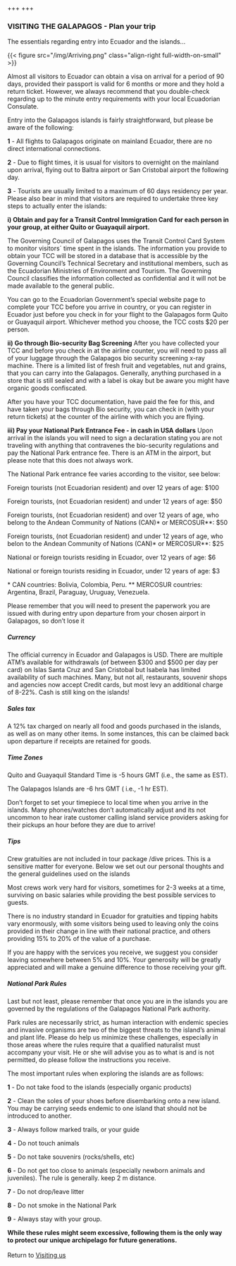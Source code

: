 +++
+++

### VISITING THE GALAPAGOS - Plan your trip

<span class="strapline">The essentials regarding entry into Ecuador and the islands...</span>

{{< figure src="/img/Arriving.png" class="align-right full-width-on-small" >}}
 
Almost all visitors to Ecuador can obtain a visa on arrival for a period of 90 days, provided their passport is valid for 6 months or more and they hold a return ticket. However, we always recommend that you double-check regarding up to the minute entry requirements with your local Ecuadorian Consulate. 

Entry into the Galapagos islands is fairly straightforward, but please be aware of the following:

**1** - All flights to Galapagos originate on mainland Ecuador, there are no direct international connections.

**2** - Due to flight times, it is usual for visitors to overnight on the mainland upon arrival, flying out to Baltra airport or San Cristobal airport the following day.

**3** - Tourists are usually limited to a maximum of 60 days residency per year. Please also bear in mind that visitors are required to undertake three key steps to actually enter the islands:

**i) Obtain and pay for a Transit Control Immigration Card for each person in your group, at either Quito or Guayaquil airport.**

The Governing Council of Galapagos uses the Transit Control Card System to monitor visitors´ time spent in the islands.  The information you provide to obtain your TCC will be stored in a database that is accessible by the Governing Council’s Technical Secretary and institutional members, such as the Ecuadorian Ministries of Environment and Tourism. The Governing Council classifies the information collected as confidential and it will not be made available to the general public.

You can go to the Ecuadorian Government’s special website page to complete your TCC before you arrive in country, or you can register in Ecuador just before you check in for your flight to the Galapagos form Quito or Guayaquil airport. Whichever method you choose, the TCC costs $20 per person.

**ii) Go through Bio-security Bag Screening**
After you have collected your TCC and before you check in at the airline counter, you will need to pass all of your luggage through the Galapagos bio security screening x-ray machine.  There is a limited list of fresh fruit and vegetables, nut and grains, that you can carry into the Galapagos. Generally, anything purchased in a store that is still sealed and with a label is okay but be aware you might have organic goods confiscated.

After you have your TCC documentation, have paid the fee for this, and have taken your bags through Bio security, you can check in (with your return tickets) at the counter of the airline with which you are flying.

**iii) Pay your National Park Entrance Fee - in cash in USA dollars**
Upon arrival in the islands you will need to sign a declaration stating you are not traveling with anything that contravenes the bio-security regulations and pay the National Park entrance fee. There is an ATM in the airport, but please note that this does not always work.

The National Park entrance fee varies according to the visitor, see below:

Foreign tourists (not Ecuadorian resident) and over 12 years of age: $100

Foreign tourists, (not Ecuadorian resident) and under 12 years of age: $50

Foreign tourists, (not Ecuadorian resident) and over 12 years of age, who belong to the Andean Community of Nations (CAN)\* or MERCOSUR\*\*: $50

Foreign tourists, (not Ecuadorian resident) and under 12 years of age, who belon to the Andean Community of Nations (CAN)\* or MERCOSUR\*\*: $25

National or foreign tourists residing in Ecuador, over 12 years of age: $6 

National or foreign tourists residing in Ecuador, under 12 years of age: $3

\* CAN countries: Bolivia, Colombia, Peru.
\*\* MERCOSUR countries: Argentina, Brazil, Paraguay, Uruguay, Venezuela.

Please remember that you will need to present the paperwork you are issued with during entry upon departure from your chosen airport in Galapagos, so don’t lose it

##### Currency
The official currency in Ecuador and Galapagos is USD. There are multiple ATM’s available for withdrawals (of between $300 and $500 per day per card) on Islas Santa Cruz and San Cristobal but Isabela has limited availability of such machines.  Many, but not all, restaurants, souvenir shops and agencies now accept Credit cards, but most levy an additional charge of 8-22%. Cash is still king on the islands!

##### Sales tax
A 12% tax charged on nearly all food and goods purchased in the islands, as well as on many other items.  In some instances, this can be claimed back upon departure if receipts are retained for goods.


##### Time Zones
Quito and Guayaquil Standard Time is -5 hours GMT (i.e., the same as EST).

The Galapagos Islands are -6 hrs GMT ( i.e., -1 hr EST). 

Don’t forget to set your timepiece to local time when you arrive in the islands. Many phones/watches don’t automatically adjust and its not uncommon to hear irate customer calling island service providers asking for their pickups an hour before they are due to arrive!

##### Tips
Crew gratuities are not included in tour package /dive prices. This is a sensitive matter for everyone.  Below we set out our personal thoughts and the general guidelines used on the islands 

Most crews work very hard for visitors, sometimes for 2-3 weeks at a time, surviving on basic salaries while providing the best possible services to guests.

There is no industry standard in Ecuador for gratuities and tipping habits vary enormously, with some visitors being used to leaving only the coins provided in their change in line with their national practice, and others providing 15% to 20% of the value of a purchase.

If you are happy with the services you receive, we suggest you consider leaving somewhere between 5% and 10%.  Your generosity will be greatly appreciated and will make a genuine difference to those receiving your gift.

##### National Park Rules
Last but not least, please remember that once you are in the islands you are governed by the regulations of the Galapagos National Park authority.

Park rules are necessarily strict, as human interaction with endemic species and invasive organisms are two of the biggest threats to the island’s animal and plant life.  Please do help us minimize these challenges, especially in those areas where the rules require that a qualified naturalist must accompany your visit.  He or she will advise you as to what is and is not permitted, do please follow the instructions you receive. 

The most important rules when exploring the islands are as follows:

**1**	- Do not take food to the islands (especially organic products)

**2** -	Clean the soles of your shoes before disembarking onto a new island. You may be carrying seeds endemic to one island that should not be introduced to another.


**3** -	Always follow marked trails, or your guide

**4** -	Do not touch animals


**5** -	Do not take souvenirs (rocks/shells, etc)

**6** -	Do not get too close to animals (especially newborn animals and juveniles).  The rule is generally. keep 2 m distance.


**7** -	Do not drop/leave litter

**8** -	Do not smoke in the National Park


**9** -	Always stay with your group.

**While these rules might seem excessive, following them is the only way to protect our unique archipelago for future generations.**
<Br></Br>
Return to [Visiting us](/visiting/introduction)